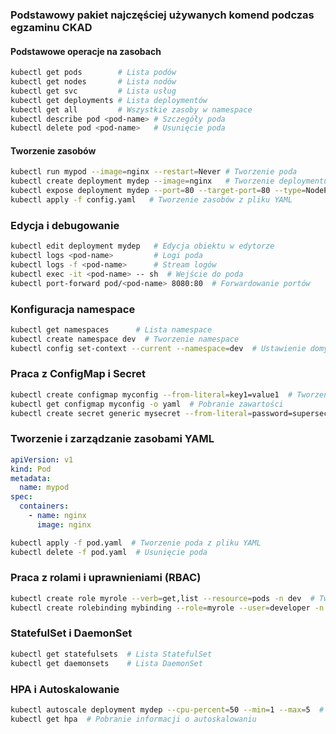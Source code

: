 ### Podstawowy pakiet najczęściej używanych komend podczas egzaminu CKAD

#### Podstawowe operacje na zasobach
```sh
kubectl get pods        # Lista podów
kubectl get nodes       # Lista nodów
kubectl get svc         # Lista usług
kubectl get deployments # Lista deploymentów
kubectl get all         # Wszystkie zasoby w namespace
kubectl describe pod <pod-name> # Szczegóły poda
kubectl delete pod <pod-name>   # Usunięcie poda
```

#### Tworzenie zasobów
```sh
kubectl run mypod --image=nginx --restart=Never # Tworzenie poda
kubectl create deployment mydep --image=nginx   # Tworzenie deploymentu
kubectl expose deployment mydep --port=80 --target-port=80 --type=NodePort  # Tworzenie usługi
kubectl apply -f config.yaml   # Tworzenie zasobów z pliku YAML
```

### Edycja i debugowanie
```sh
kubectl edit deployment mydep   # Edycja obiektu w edytorze
kubectl logs <pod-name>         # Logi poda
kubectl logs -f <pod-name>      # Stream logów
kubectl exec -it <pod-name> -- sh  # Wejście do poda
kubectl port-forward pod/<pod-name> 8080:80  # Forwardowanie portów
```

### Konfiguracja namespace
```sh
kubectl get namespaces      # Lista namespace
kubectl create namespace dev  # Tworzenie namespace
kubectl config set-context --current --namespace=dev  # Ustawienie domyślnego namespace
```

### Praca z ConfigMap i Secret
```sh
kubectl create configmap myconfig --from-literal=key1=value1  # Tworzenie ConfigMap
kubectl get configmap myconfig -o yaml  # Pobranie zawartości
kubectl create secret generic mysecret --from-literal=password=supersecret  # Tworzenie Secret
```

### Tworzenie i zarządzanie zasobami YAML
```yaml
apiVersion: v1
kind: Pod
metadata:
  name: mypod
spec:
  containers:
    - name: nginx
      image: nginx
```
```sh
kubectl apply -f pod.yaml  # Tworzenie poda z pliku YAML
kubectl delete -f pod.yaml  # Usunięcie poda
```

### Praca z rolami i uprawnieniami (RBAC)
```sh
kubectl create role myrole --verb=get,list --resource=pods -n dev  # Tworzenie roli
kubectl create rolebinding mybinding --role=myrole --user=developer -n dev  # Przypisanie roli
```

### StatefulSet i DaemonSet
```sh
kubectl get statefulsets  # Lista StatefulSet
kubectl get daemonsets    # Lista DaemonSet
```

### HPA i Autoskalowanie
```sh
kubectl autoscale deployment mydep --cpu-percent=50 --min=1 --max=5  # Tworzenie HPA
kubectl get hpa  # Pobranie informacji o autoskalowaniu
```



